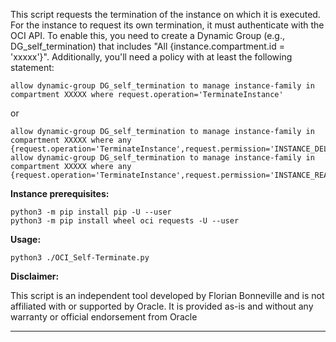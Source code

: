 This script requests the termination of the instance on which it is executed.
For the instance to request its own termination, it must authenticate with the OCI API.
To enable this, you need to create a Dynamic Group (e.g., DG_self_termination) that includes "All {instance.compartment.id = 'xxxxx'}".
Additionally, you'll need a policy with at least the following statement:

    allow dynamic-group DG_self_termination to manage instance-family in compartment XXXXX where request.operation='TerminateInstance'	

or

    allow dynamic-group DG_self_termination to manage instance-family in compartment XXXXX where any {request.operation='TerminateInstance',request.permission='INSTANCE_DELETE',request.permission='VOLUME_DELETE',request.permission='VNIC_DELETE',request.permission='SUBNET_DETACH',request.permission='VOLUME_WRITE',request.permission='INSTANCE_DETACH_VOLUME',request.permission='VOLUME_ATTACHMENT_DELETE'}
    allow dynamic-group DG_self_termination to manage instance-family in compartment XXXXX where any {request.operation='TerminateInstance',request.permission='INSTANCE_READ',request.permission='INSTANCE_DELETE',request.permission='VOLUME_DELETE',request.permission='VNIC_DELETE',request.permission='SUBNET_DETACH',request.permission='VOLUME_WRITE',request.permission='INSTANCE_DETACH_VOLUME',request.permission='VOLUME_ATTACHMENT_DELETE'}

**Instance prerequisites:**

    python3 -m pip install pip -U --user
    python3 -m pip install wheel oci requests -U --user

**Usage:**

    python3 ./OCI_Self-Terminate.py

**Disclaimer:**

This script is an independent tool developed by 
Florian Bonneville and is not affiliated with or 
supported by Oracle. It is provided as-is and without 
any warranty or official endorsement from Oracle
- - - - - - - - - - - - - - - - - - - - - - - - - - - -

